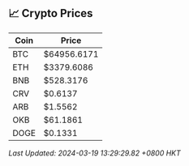 ## 📈 Crypto Prices

| Coin | Price |
| ---- | ----- |
| BTC | $64956.6171 |
| ETH | $3379.6086 |
| BNB | $528.3176 |
| CRV | $0.6137 |
| ARB | $1.5562 |
| OKB | $61.1861 |
| DOGE | $0.1331 |

_Last Updated: 2024-03-19 13:29:29.82 +0800 HKT_
